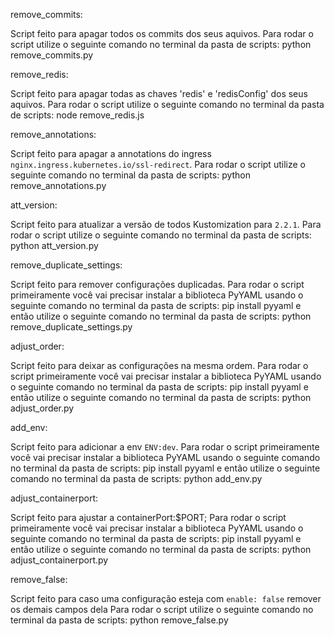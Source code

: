 remove_commits:

Script feito para apagar todos os commits dos seus aquivos. 
Para rodar o script utilize o seguinte comando no terminal da pasta de scripts: python remove_commits.py


remove_redis:

Script feito para apagar todas as chaves 'redis' e 'redisConfig' dos seus aquivos. 
Para rodar o script utilize o seguinte comando no terminal da pasta de scripts: node remove_redis.js


remove_annotations:

Script feito para apagar a annotations do ingress `nginx.ingress.kubernetes.io/ssl-redirect`. 
Para rodar o script utilize o seguinte comando no terminal da pasta de scripts: python remove_annotations.py


att_version:

Script feito para atualizar a versão de todos Kustomization para `2.2.1`. 
Para rodar o script utilize o seguinte comando no terminal da pasta de scripts: python att_version.py


remove_duplicate_settings:

Script feito para remover configurações duplicadas.
Para rodar o script primeiramente você vai precisar instalar a biblioteca PyYAML usando o seguinte comando no terminal da pasta de scripts: pip install pyyaml
e então utilize o seguinte comando no terminal da pasta de scripts: python remove_duplicate_settings.py


adjust_order:

Script feito para deixar as configurações na mesma ordem.
Para rodar o script primeiramente você vai precisar instalar a biblioteca PyYAML usando o seguinte comando no terminal da pasta de scripts: pip install pyyaml
e então utilize o seguinte comando no terminal da pasta de scripts: python adjust_order.py


add_env:

Script feito para adicionar a env `ENV:dev`.
Para rodar o script primeiramente você vai precisar instalar a biblioteca PyYAML usando o seguinte comando no terminal da pasta de scripts: pip install pyyaml
e então utilize o seguinte comando no terminal da pasta de scripts: python add_env.py


adjust_containerport:

Script feito para ajustar a containerPort:$PORT;
Para rodar o script primeiramente você vai precisar instalar a biblioteca PyYAML usando o seguinte comando no terminal da pasta de scripts: pip install pyyaml
e então utilize o seguinte comando no terminal da pasta de scripts: python adjust_containerport.py


remove_false:

Script feito para caso uma configuração esteja com `enable: false` remover os demais campos dela
Para rodar o script utilize o seguinte comando no terminal da pasta de scripts: python remove_false.py
